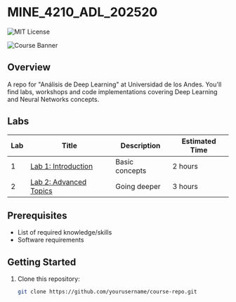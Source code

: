 # MINE_4210_ADL_202520
![MIT License](https://img.shields.io/badge/license-MIT-blue.svg)


![Course Banner](docs/images/banner.png)

## Overview

A repo for "Análisis de Deep Learning" at Universidad de los Andes. You'll find labs, workshops and code implementations covering Deep Learning and Neural Networks concepts.

## Labs

| Lab | Title | Description | Estimated Time |
|-----|-------|-------------|----------------|
| 1   | [Lab 1: Introduction](labs/lab1/README.md) | Basic concepts | 2 hours |
| 2   | [Lab 2: Advanced Topics](labs/lab2/README.md) | Going deeper | 3 hours |

## Prerequisites

- List of required knowledge/skills
- Software requirements

## Getting Started

1. Clone this repository:
   ```bash
   git clone https://github.com/yourusername/course-repo.git

